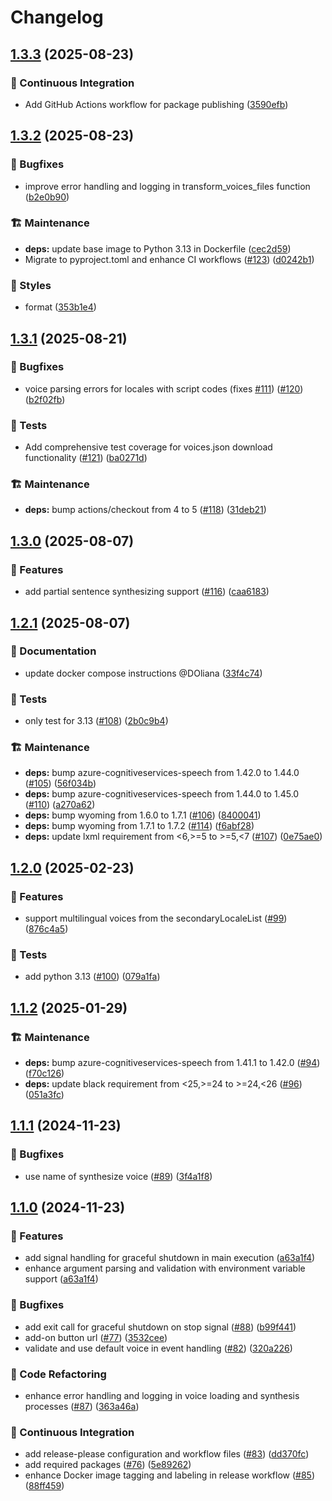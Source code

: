# Changelog

## [1.3.3](https://github.com/hugobloem/wyoming-microsoft-tts/compare/v1.3.2...v1.3.3) (2025-08-23)


### 👷 Continuous Integration

* Add GitHub Actions workflow for package publishing ([3590efb](https://github.com/hugobloem/wyoming-microsoft-tts/commit/3590efb2e8367c36ad9ec4d2f05bb3c9e5fed307))

## [1.3.2](https://github.com/hugobloem/wyoming-microsoft-tts/compare/v1.3.1...v1.3.2) (2025-08-23)


### 🐛 Bugfixes

* improve error handling and logging in transform_voices_files function ([b2e0b90](https://github.com/hugobloem/wyoming-microsoft-tts/commit/b2e0b904733a3a395df5b4dd92859cc258640adc))


### 🏗️ Maintenance

* **deps:** update base image to Python 3.13 in Dockerfile ([cec2d59](https://github.com/hugobloem/wyoming-microsoft-tts/commit/cec2d595faa68052a913466fe022ac394dede97c))
* Migrate to pyproject.toml and enhance CI workflows ([#123](https://github.com/hugobloem/wyoming-microsoft-tts/issues/123)) ([d0242b1](https://github.com/hugobloem/wyoming-microsoft-tts/commit/d0242b105d1d53e41254dbda5defd2183bdc37f8))


### 🎨 Styles

* format ([353b1e4](https://github.com/hugobloem/wyoming-microsoft-tts/commit/353b1e42c3d001e33159699d87758b90bef7315d))

## [1.3.1](https://github.com/hugobloem/wyoming-microsoft-tts/compare/v1.3.0...v1.3.1) (2025-08-21)


### 🐛 Bugfixes

* voice parsing errors for locales with script codes (fixes [#111](https://github.com/hugobloem/wyoming-microsoft-tts/issues/111)) ([#120](https://github.com/hugobloem/wyoming-microsoft-tts/issues/120)) ([b2f02fb](https://github.com/hugobloem/wyoming-microsoft-tts/commit/b2f02fbab62d608d7154375e754f9ec63215d661))


### 🧪 Tests

* Add comprehensive test coverage for voices.json download functionality ([#121](https://github.com/hugobloem/wyoming-microsoft-tts/issues/121)) ([ba0271d](https://github.com/hugobloem/wyoming-microsoft-tts/commit/ba0271d1bf511d9afc0343566708c1bf79ab4c56))


### 🏗️ Maintenance

* **deps:** bump actions/checkout from 4 to 5 ([#118](https://github.com/hugobloem/wyoming-microsoft-tts/issues/118)) ([31deb21](https://github.com/hugobloem/wyoming-microsoft-tts/commit/31deb214e73ba2c3a46a5870debd1117c7492059))

## [1.3.0](https://github.com/hugobloem/wyoming-microsoft-tts/compare/v1.2.1...v1.3.0) (2025-08-07)


### 🚀 Features

* add partial sentence synthesizing support ([#116](https://github.com/hugobloem/wyoming-microsoft-tts/issues/116)) ([caa6183](https://github.com/hugobloem/wyoming-microsoft-tts/commit/caa61839bb13ff69d2c3e263bbfeb70bc0bf59a9))

## [1.2.1](https://github.com/hugobloem/wyoming-microsoft-tts/compare/v1.2.0...v1.2.1) (2025-08-07)


### 📝 Documentation

* update docker compose instructions @DOliana ([33f4c74](https://github.com/hugobloem/wyoming-microsoft-tts/commit/33f4c744c39a94563c45227f37099311f4790e93))


### 🧪 Tests

* only test for 3.13 ([#108](https://github.com/hugobloem/wyoming-microsoft-tts/issues/108)) ([2b0c9b4](https://github.com/hugobloem/wyoming-microsoft-tts/commit/2b0c9b4ab6376c157f8b6d903a0400a5f0b9f092))


### 🏗️ Maintenance

* **deps:** bump azure-cognitiveservices-speech from 1.42.0 to 1.44.0 ([#105](https://github.com/hugobloem/wyoming-microsoft-tts/issues/105)) ([56f034b](https://github.com/hugobloem/wyoming-microsoft-tts/commit/56f034beb5aa8df48fca776659a1c74a5d759b24))
* **deps:** bump azure-cognitiveservices-speech from 1.44.0 to 1.45.0 ([#110](https://github.com/hugobloem/wyoming-microsoft-tts/issues/110)) ([a270a62](https://github.com/hugobloem/wyoming-microsoft-tts/commit/a270a62eed58b4907ed957f622b89d94f5d22275))
* **deps:** bump wyoming from 1.6.0 to 1.7.1 ([#106](https://github.com/hugobloem/wyoming-microsoft-tts/issues/106)) ([8400041](https://github.com/hugobloem/wyoming-microsoft-tts/commit/8400041cc4dc9fe44419bca6586b6d028763c8da))
* **deps:** bump wyoming from 1.7.1 to 1.7.2 ([#114](https://github.com/hugobloem/wyoming-microsoft-tts/issues/114)) ([f6abf28](https://github.com/hugobloem/wyoming-microsoft-tts/commit/f6abf281ab1515da6221627d21b11948e20b2724))
* **deps:** update lxml requirement from &lt;6,&gt;=5 to &gt;=5,&lt;7 ([#107](https://github.com/hugobloem/wyoming-microsoft-tts/issues/107)) ([0e75ae0](https://github.com/hugobloem/wyoming-microsoft-tts/commit/0e75ae0921763100d5617f36b463c2bfa0d2cf16))

## [1.2.0](https://github.com/hugobloem/wyoming-microsoft-tts/compare/v1.1.2...v1.2.0) (2025-02-23)


### 🚀 Features

* support multilingual voices from the secondaryLocaleList ([#99](https://github.com/hugobloem/wyoming-microsoft-tts/issues/99)) ([876c4a5](https://github.com/hugobloem/wyoming-microsoft-tts/commit/876c4a53e4b9f886b84175b83980ad8e3d42ba25))


### 🧪 Tests

* add python 3.13 ([#100](https://github.com/hugobloem/wyoming-microsoft-tts/issues/100)) ([079a1fa](https://github.com/hugobloem/wyoming-microsoft-tts/commit/079a1fa7045218b458d9c6886dc0968abdedb833))

## [1.1.2](https://github.com/hugobloem/wyoming-microsoft-tts/compare/v1.1.1...v1.1.2) (2025-01-29)


### 🏗️ Maintenance

* **deps:** bump azure-cognitiveservices-speech from 1.41.1 to 1.42.0 ([#94](https://github.com/hugobloem/wyoming-microsoft-tts/issues/94)) ([f70c126](https://github.com/hugobloem/wyoming-microsoft-tts/commit/f70c1261c20eb4b689b23a8110112fd1ce10b1c0))
* **deps:** update black requirement from &lt;25,&gt;=24 to >=24,<26 ([#96](https://github.com/hugobloem/wyoming-microsoft-tts/issues/96)) ([051a3fc](https://github.com/hugobloem/wyoming-microsoft-tts/commit/051a3fc9d425af302bb72882e96f9493be4a3526))

## [1.1.1](https://github.com/hugobloem/wyoming-microsoft-tts/compare/v1.1.0...v1.1.1) (2024-11-23)


### 🐛 Bugfixes

* use name of synthesize voice ([#89](https://github.com/hugobloem/wyoming-microsoft-tts/issues/89)) ([3f4a1f8](https://github.com/hugobloem/wyoming-microsoft-tts/commit/3f4a1f854c8048168cce7489547a0846052bce38))

## [1.1.0](https://github.com/hugobloem/wyoming-microsoft-tts/compare/1.0.8...v1.1.0) (2024-11-23)


### 🚀 Features

* add signal handling for graceful shutdown in main execution ([a63a1f4](https://github.com/hugobloem/wyoming-microsoft-tts/commit/a63a1f483395ce3fee8f77b72056041791b347da))
* enhance argument parsing and validation with environment variable support ([a63a1f4](https://github.com/hugobloem/wyoming-microsoft-tts/commit/a63a1f483395ce3fee8f77b72056041791b347da))


### 🐛 Bugfixes

* add exit call for graceful shutdown on stop signal ([#88](https://github.com/hugobloem/wyoming-microsoft-tts/issues/88)) ([b99f441](https://github.com/hugobloem/wyoming-microsoft-tts/commit/b99f441349b3146757c8aeef51d7fa2659963a29))
* add-on button url ([#77](https://github.com/hugobloem/wyoming-microsoft-tts/issues/77)) ([3532cee](https://github.com/hugobloem/wyoming-microsoft-tts/commit/3532ceedf16a5b91898a9c07abc32ea9de6132a3))
* validate and use default voice in event handling ([#82](https://github.com/hugobloem/wyoming-microsoft-tts/issues/82)) ([320a226](https://github.com/hugobloem/wyoming-microsoft-tts/commit/320a226d6be4cae3f758c0d18458579c99a47024))


### 🔨 Code Refactoring

* enhance error handling and logging in voice loading and synthesis processes ([#87](https://github.com/hugobloem/wyoming-microsoft-tts/issues/87)) ([363a46a](https://github.com/hugobloem/wyoming-microsoft-tts/commit/363a46ad35fa4227c5079c794f58e60960458355))


### 👷 Continuous Integration

* add release-please configuration and workflow files ([#83](https://github.com/hugobloem/wyoming-microsoft-tts/issues/83)) ([dd370fc](https://github.com/hugobloem/wyoming-microsoft-tts/commit/dd370fc33df27d7560be11974661201be04fb32e))
* add required packages ([#76](https://github.com/hugobloem/wyoming-microsoft-tts/issues/76)) ([5e89262](https://github.com/hugobloem/wyoming-microsoft-tts/commit/5e8926288fc36055ddf5640181f38ebd940396af))
* enhance Docker image tagging and labeling in release workflow ([#85](https://github.com/hugobloem/wyoming-microsoft-tts/issues/85)) ([88ff459](https://github.com/hugobloem/wyoming-microsoft-tts/commit/88ff459be2818dbeb421c7c905b4ebc4fa1cee3b))
